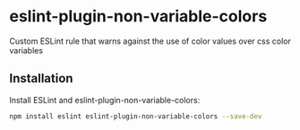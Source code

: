 # eslint-plugin-non-variable-colors

Custom ESLint rule that warns against the use of color values over css color variables

## Installation

Install ESLint and eslint-plugin-non-variable-colors:

```bash
npm install eslint eslint-plugin-non-variable-colors --save-dev
```
